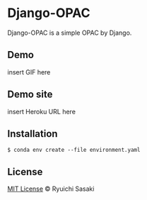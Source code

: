 # Django-OPAC
Django-OPAC is a simple OPAC by Django.

## Demo
insert GIF here

## Demo site
insert Heroku URL here

## Installation
```shell
$ conda env create --file environment.yaml
```

## License
[MIT License](https://github.com/Ryuichi-Sasaki/Django-OPAC/blob/master/LICENSE) &copy; Ryuichi Sasaki
